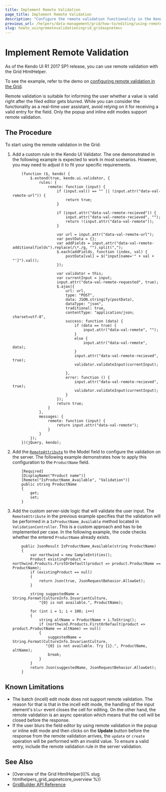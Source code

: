 ```yaml
---
title: Implement Remote Validation
page_title: Implement Remote Validation
description: "Configure the remote validation functionality in the Kendo UI Grid in ASP.NET MVC applications."
previous_url: /helpers/data-management/grid/how-to/editing/using-remote-validation-in-grid
slug: howto_usingremotevalidationingrid_gridaspnetmvc
---
```


# Implement Remote Validation

As of the Kendo UI R1 2017 SP1 release, you can use remote validation with the Grid HtmlHelper.

To see the example, refer to the demo on [configuring remote validation in the Grid](https://demos.telerik.com/aspnet-mvc/grid/editing-remote-validation).

Remote validation is suitable for informing the user whether a value is valid right after the filed editor gets blurred. While you can consider the functionality as a real-time user assistant, avoid relying on it for receiving a valid entry for the field. Only the popup and inline edit modes support remote validation.

## The Procedure

To start using the remote validation in the Grid:

1. Add a custom rule in the Kendo UI Validator. The one demonstrated in the following example is expected to work in most scenarios. However, you may need to adjust it to fit your specific requirements.

    ```
        (function ($, kendo) {
            $.extend(true, kendo.ui.validator, {
                rules: {
                    remote: function (input) {
                        if (input.val() == "" || !input.attr("data-val-remote-url")) {
                            return true;
                        }

                        if (input.attr("data-val-remote-recieved")) {
                            input.attr("data-val-remote-recieved", "");
                            return !(input.attr("data-val-remote"));
                        }

                        var url = input.attr("data-val-remote-url");
                        var postData = {};
                        var addFields = input.attr("data-val-remote-additionalfields").replace(/\*./g, "").split(",");
                        $.each(addFields, function (index, val) {
                            postData[val] = $("input[name='" + val + "']").val();
                        });

                        var validator = this;
                        var currentInput = input;
                        input.attr("data-val-remote-requested", true);
                        $.ajax({
                            url: url,
                            type: "POST",
                            data: JSON.stringify(postData),
                            dataType: "json",
                            traditional: true,
                            contentType: "application/json; charset=utf-8",
                            success: function (data) {
                                if (data == true) {
                                    input.attr("data-val-remote", "");
                                }
                                else {
                                    input.attr("data-val-remote", data);
                                }
                                input.attr("data-val-remote-recieved", true);
                                validator.validateInput(currentInput);

                            },
                            error: function () {
                                input.attr("data-val-remote-recieved", true);
                                validator.validateInput(currentInput);
                            }
                        });
                        return true;
                    }
                },
                messages: {
                    remote: function (input) {
                        return input.attr("data-val-remote");
                    }
                }
            });
        })(jQuery, kendo);
    ```

2. Add the [`RemoteAttribute`](https://msdn.microsoft.com/en-us/library/system.web.mvc.remoteattribute(v=vs.98).aspx) to the Model field to configure the validation on the server. The following example demonstrates how to apply this configuration to the `ProductName` field.

    ```
        [Required]
        [DisplayName("Product name")]
        [Remote("IsProductName_Available", "Validation")]
        public string ProductName
        {
            get;
            set;
        }
    ```

3. Add the custom server-side logic that will validate the user input. The `RemoteAttribute` in the previous example specifies that the validation will be performed in a `IsProductName_Available` method located in `ValidationController`. This is a custom approach and has to be implemented per case. In the following example, the code checks whether the entered `ProductName` already exists.

    ```
        public JsonResult IsProductName_Available(string ProductName)
        {
            var northwind = new SampleEntities();
            Product existingProduct = northwind.Products.FirstOrDefault(product => product.ProductName == ProductName);
            if (existingProduct == null)
            {
                return Json(true, JsonRequestBehavior.AllowGet);
            }

            string suggestedName = String.Format(CultureInfo.InvariantCulture,
                "{0} is not available.", ProductName);

            for (int i = 1; i < 100; i++)
            {
                string altName = ProductName + i.ToString();
                if (northwind.Products.FirstOrDefault(product => product.ProductName == altName) == null)
                {
                    suggestedName = String.Format(CultureInfo.InvariantCulture,
                   "{0} is not available. Try {1}.", ProductName, altName);
                    break;
                }
            }
            return Json(suggestedName, JsonRequestBehavior.AllowGet);
        }
    ```

## Known Limitations

* The batch (incell) edit mode does not support remote validation. The reason for that is that in the incell edit mode, the handling of the input element's `blur` event closes the cell for editing. On the other hand, the remote validation is an async operation which means that the cell will be closed before the response.
* If the user blurs the field editor by using remote validation in the popup or inline edit mode and then clicks on the **Update** button before the response from the remote validation arrives, the `update` or `create` operation will be performed with an invalid value. To ensure a valid entry, include the remote validation rule in the server validation.  

## See Also

* [Overview of the Grid HtmlHelper]({% slug htmlhelpers_grid_aspnetcore_overview %})
* [GridBuilder API Reference](https://docs.telerik.com/aspnet-mvc/api/kendo.mvc.ui.fluent/gridbuilder)

